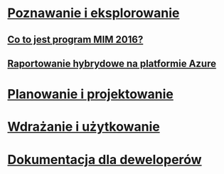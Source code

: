 # [Poznawanie i eksplorowanie](microsoft-identity-manager-2016.md)
## [Co to jest program MIM 2016?](microsoft-identity-manager-2016.md)
## [Raportowanie hybrydowe na platformie Azure](identity-manager-hybrid-reporting-azure.md)
# [Planowanie i projektowanie](/microsoft-identity-manager/plan-design/microsoft-identity-manager-2016-supported-platforms)
# [Wdrażanie i użytkowanie](/microsoft-identity-manager/deploy-use/microsoft-identity-manager-deploy)
# [Dokumentacja dla deweloperów](/microsoft-identity-manager/reference/microsoft-identity-manager-2016-developer-reference)


<!--HONumber=Apr16_HO4-->


